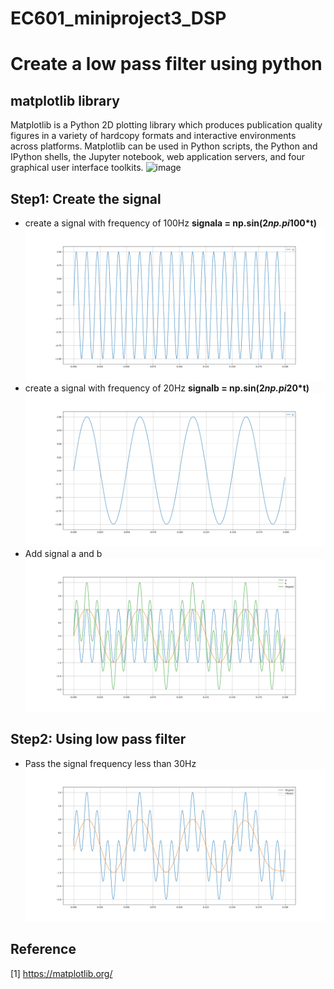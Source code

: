 # EC601_miniproject3_DSP

# Create a low pass filter using python
## matplotlib library
Matplotlib is a Python 2D plotting library which produces publication quality figures in a variety of hardcopy formats and interactive environments across platforms. Matplotlib can be used in Python scripts, the Python and IPython shells, the Jupyter notebook, web application servers, and four graphical user interface toolkits.
![image](https://matplotlib.org/_images/sphx_glr_histogram_thumb.png)
## Step1: Create the signal
* create a signal with frequency of 100Hz **signala = np.sin(2*np.pi*100*t)**
![image](https://github.com/Miketan1/EC601_miniproject3_DSP/blob/master/a.png)
* create a signal with frequency of 20Hz **signalb = np.sin(2*np.pi*20*t)**
![image](https://github.com/Miketan1/EC601_miniproject3_DSP/blob/master/b.png)
* Add signal a and b
![image](https://github.com/Miketan1/EC601_miniproject3_DSP/blob/master/c.png)
## Step2: Using low pass filter
* Pass the signal frequency less than 30Hz
![image](https://github.com/Miketan1/EC601_miniproject3_DSP/blob/master/Figure_1.png)
## Reference
[1] https://matplotlib.org/
